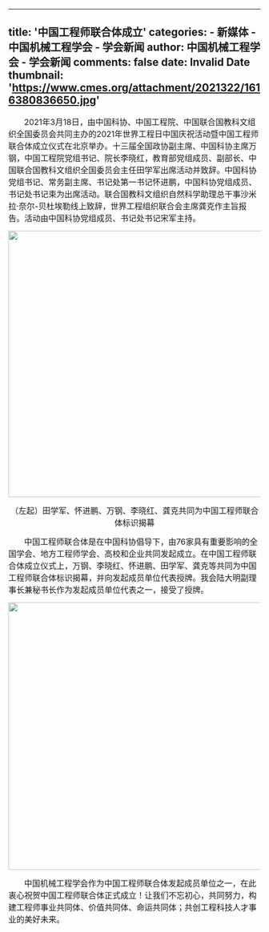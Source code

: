 
---
title: '中国工程师联合体成立'
categories: 
    - 新媒体
    - 中国机械工程学会 - 学会新闻
author: 中国机械工程学会 - 学会新闻
comments: false
date: Invalid Date
thumbnail: 'https://www.cmes.org/attachment/2021322/1616380836650.jpg'
---

<div>   
<p><span style="font-size: medium;">       2021年3月18日，由中国科协、中国工程院、中国联合国教科文组织全国委员会共同主办的2021年世界工程日中国庆祝活动暨中国工程师联合体成立仪式在北京举办。十三届全国政协副主席、中国科协主席万钢，中国工程院党组书记、院长李晓红，教育部党组成员、副部长、中国联合国教科文组织全国委员会主任田学军出席活动并致辞。中国科协党组书记、常务副主席、书记处第一书记怀进鹏，中国科协党组成员、书记处书记束为出席活动。联合国教科文组织自然科学助理总干事沙米拉·奈尔-贝杜埃勒线上致辞，世界工程组织联合会主席龚克作主旨报告。活动由中国科协党组成员、书记处书记宋军主持。</span></p>
<p style="text-align: center;"><span style="font-size: medium;"><img src="https://www.cmes.org/attachment/2021322/1616380836650.jpg" width="800" height="532" alt attachid="e1913728908a45bbb46c3e152e2525b0" referrerpolicy="no-referrer"></span></p>
<p style="text-align: center;"><span style="font-size: medium;">（左起）田学军、怀进鹏、万钢、李晓红、龚克共同为中国工程师联合体标识揭幕</span></p>
<p><span style="font-size: medium;">       中国工程师联合体是在中国科协倡导下，由76家具有重要影响的全国学会、地方工程师学会、高校和企业共同发起成立。在中国工程师联合体成立仪式上，万钢、李晓红、怀进鹏、田学军、龚克等共同为中国工程师联合体标识揭幕，并向发起成员单位代表授牌。我会陆大明副理事长兼秘书长作为发起成员单位代表之一，接受了授牌。<br type="_moz">
</span></p>
<p style="text-align: center;"><span style="font-size: medium;"><img src="https://www.cmes.org/attachment/2021322/1616380836748.jpg" width="800" height="534" alt attachid="c8b53aa0f27447efb27df5f9a65fb403" referrerpolicy="no-referrer"></span></p>
<p><span style="font-size: medium;">       中国机械工程学会作为中国工程师联合体发起成员单位之一，在此衷心祝贺中国工程师联合体正式成立！让我们不忘初心，共同努力，构建工程师事业共同体、价值共同体、命运共同体；共创工程科技人才事业的美好未来。</span></p>
  
</div>
            